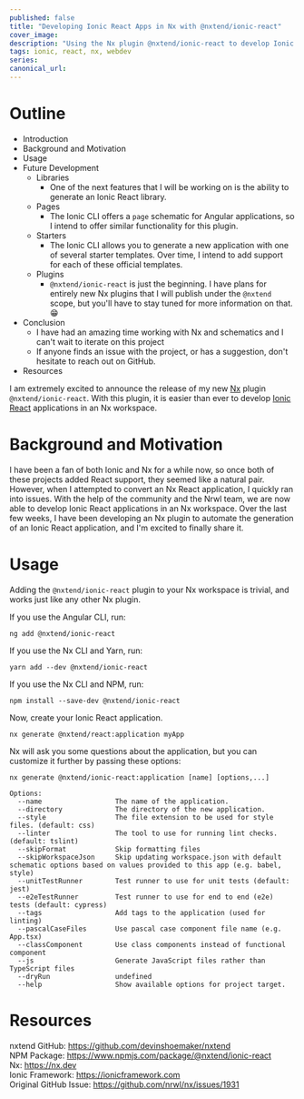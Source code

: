 ```yaml
---
published: false
title: "Developing Ionic React Apps in Nx with @nxtend/ionic-react"
cover_image:
description: "Using the Nx plugin @nxtend/ionic-react to develop Ionic React applications in an Nx workspace"
tags: ionic, react, nx, webdev
series:
canonical_url:
---
```


# Outline

- Introduction
- Background and Motivation
- Usage
- Future Development
  - Libraries
    - One of the next features that I will be working on is the ability to generate an Ionic React library. 
  - Pages
    - The Ionic CLI offers a `page` schematic for Angular applications, so I intend to offer similar functionality for this plugin.
  - Starters
    - The Ionic CLI allows you to generate a new application with one of several starter templates. Over time, I intend to add support for each of these official templates.
  - Plugins
    - `@nxtend/ionic-react` is just the beginning. I have plans for entirely new Nx plugins that I will publish under the `@nxtend` scope, but you'll have to stay tuned for more information on that. 😁
- Conclusion
  - I have had an amazing time working with Nx and schematics and I can't wait to iterate on this project
  - If anyone finds an issue with the project, or has a suggestion, don't hesitate to reach out on GitHub.
- Resources

I am extremely excited to announce the release of my new [Nx](https://nx.dev) plugin `@nxtend/ionic-react`. With this plugin, it is easier than ever to develop [Ionic React](https://ionicframework.com/docs/react/your-first-app) applications in an Nx workspace.

# Background and Motivation

I have been a fan of both Ionic and Nx for a while now, so once both of these projects added React support, they seemed like a natural pair. However, when I attempted to convert an Nx React application, I quickly ran into issues. With the help of the community and the Nrwl team, we are now able to develop Ionic React applications in an Nx workspace. Over the last few weeks, I have been developing an Nx plugin to automate the generation of an Ionic React application, and I'm excited to finally share it.

# Usage

Adding the `@nxtend/ionic-react` plugin to your Nx workspace is trivial, and works just like any other Nx plugin.

If you use the Angular CLI, run:

```
ng add @nxtend/ionic-react
```

If you use the Nx CLI and Yarn, run:

```
yarn add --dev @nxtend/ionic-react
```

If you use the Nx CLI and NPM, run:

```
npm install --save-dev @nxtend/ionic-react
```

Now, create your Ionic React application.

```
nx generate @nxtend/react:application myApp
```

Nx will ask you some questions about the application, but you can customize it further by passing these options:

```
nx generate @nxtend/ionic-react:application [name] [options,...]

Options:
  --name                  The name of the application.
  --directory             The directory of the new application.
  --style                 The file extension to be used for style files. (default: css)
  --linter                The tool to use for running lint checks. (default: tslint)
  --skipFormat            Skip formatting files
  --skipWorkspaceJson     Skip updating workspace.json with default schematic options based on values provided to this app (e.g. babel, style)
  --unitTestRunner        Test runner to use for unit tests (default: jest)
  --e2eTestRunner         Test runner to use for end to end (e2e) tests (default: cypress)
  --tags                  Add tags to the application (used for linting)
  --pascalCaseFiles       Use pascal case component file name (e.g. App.tsx)
  --classComponent        Use class components instead of functional component
  --js                    Generate JavaScript files rather than TypeScript files
  --dryRun                undefined
  --help                  Show available options for project target.
```

# Resources

nxtend GitHub: https://github.com/devinshoemaker/nxtend<br>
NPM Package: https://www.npmjs.com/package/@nxtend/ionic-react<br>
Nx: https://nx.dev<br>
Ionic Framework: https://ionicframework.com<br>
Original GitHub Issue: https://github.com/nrwl/nx/issues/1931
